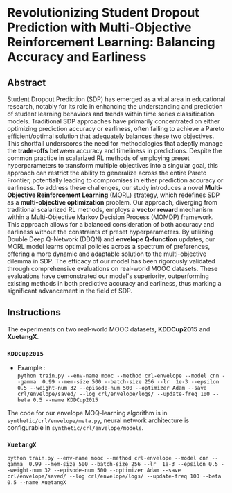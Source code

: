 # Revolutionizing Student Dropout Prediction with Multi-Objective Reinforcement Learning: Balancing Accuracy and Earliness

## Abstract

Student Dropout Prediction (SDP) has emerged as a vital area in educational research, notably for its role in enhancing the understanding and prediction of student learning behaviors and trends within time series classification models. Traditional SDP approaches have primarily concentrated on either optimizing prediction accuracy or earliness, often failing to achieve a Pareto efficient/optimal solution that adequately balances these two objectives. This shortfall underscores the need for methodologies that adeptly manage the **trade-offs** between accuracy and timeliness in predictions.  Despite the common practice in scalarized RL methods of employing preset hyperparameters to transform multiple objectives into a singular goal, this approach can restrict the ability to generalize across the entire Pareto Frontier, potentially leading to compromises in either prediction accuracy or earliness. To address these challenges, our study introduces a novel **Multi-Objective Reinforcement Learning** (MORL) strategy, which redefines SDP as a **multi-objective optimization** problem. Our approach, diverging from traditional scalarized RL methods, employs a **vector reward** mechanism within a Multi-Objective Markov Decision Process (MOMDP) framework. This approach allows for a balanced consideration of both accuracy and earliness without the constraints of preset hyperparameters. By utilizing Double Deep Q-Network (DDQN) and **envelope Q-function** updates, our MORL model learns optimal policies across a spectrum of preferences, offering a more dynamic and adaptable solution to the multi-objective dilemma in SDP. The efficacy of our model has been rigorously validated through comprehensive evaluations on real-world MOOC datasets. These evaluations have demonstrated our model's superiority, outperforming existing methods in both predictive accuracy and earliness, thus marking a significant advancement in the field of SDP.

## Instructions

The experiments on two real-world MOOC datasets, **KDDCup2015** and **XuetangX**.

### `KDDCup2015`

* Example :  
`python train.py --env-name mooc --method crl-envelope --model cnn --gamma  0.99 --mem-size 500 --batch-size 256 --lr  1e-3 --epsilon 0.5 --weight-num 32 --episode-num 500 --optimizer Adam --save crl/envelope/saved/ --log crl/envelope/logs/ --update-freq 100 --beta 0.5 --name KDDCup2015`

The code for our envelope MOQ-learning algorithm is in `synthetic/crl/envelope/meta.py`, neural network architecture is configurable in `synthetic/crl/envelope/models`. 

### `XuetangX`

`python train.py --env-name mooc --method crl-envelope --model cnn --gamma  0.99 --mem-size 500 --batch-size 256 --lr  1e-3 --epsilon 0.5 --weight-num 32 --episode-num 500 --optimizer Adam --save crl/envelope/saved/ --log crl/envelope/logs/ --update-freq 100 --beta 0.5 --name XuetangX`

